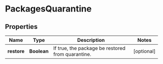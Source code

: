 
# PackagesQuarantine

## Properties
Name | Type | Description | Notes
------------ | ------------- | ------------- | -------------
**restore** | **Boolean** | If true, the package be restored from quarantine. |  [optional]



